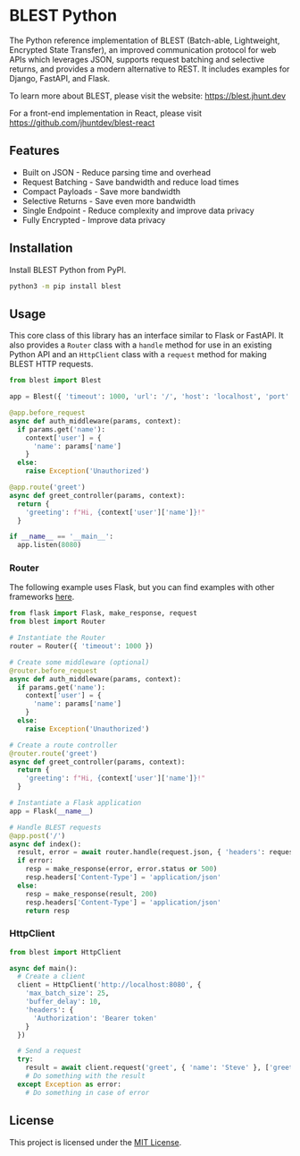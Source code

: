 # BLEST Python

The Python reference implementation of BLEST (Batch-able, Lightweight, Encrypted State Transfer), an improved communication protocol for web APIs which leverages JSON, supports request batching and selective returns, and provides a modern alternative to REST. It includes examples for Django, FastAPI, and Flask.

To learn more about BLEST, please visit the website: https://blest.jhunt.dev

For a front-end implementation in React, please visit https://github.com/jhuntdev/blest-react

## Features

- Built on JSON - Reduce parsing time and overhead
- Request Batching - Save bandwidth and reduce load times
- Compact Payloads - Save more bandwidth
- Selective Returns - Save even more bandwidth
- Single Endpoint - Reduce complexity and improve data privacy
- Fully Encrypted - Improve data privacy

## Installation

Install BLEST Python from PyPI.

```bash
python3 -m pip install blest
```

## Usage

This core class of this library has an interface similar to Flask or FastAPI. It also provides a `Router` class with a `handle` method for use in an existing Python API and an `HttpClient` class with a `request` method for making BLEST HTTP requests.

```python
from blest import Blest

app = Blest({ 'timeout': 1000, 'url': '/', 'host': 'localhost', 'port': 8080, 'cors': 'http://localhost:3000' })

@app.before_request
async def auth_middleware(params, context):
  if params.get('name'):
    context['user'] = {
      'name': params['name']
    }
  else:
    raise Exception('Unauthorized')

@app.route('greet')
async def greet_controller(params, context):
  return {
    'greeting': f"Hi, {context['user']['name']}!"
  }

if __name__ == '__main__':
  app.listen(8080)
```

### Router

The following example uses Flask, but you can find examples with other frameworks [here](examples).

```python
from flask import Flask, make_response, request
from blest import Router

# Instantiate the Router
router = Router({ 'timeout': 1000 })

# Create some middleware (optional)
@router.before_request
async def auth_middleware(params, context):
  if params.get('name'):
    context['user'] = {
      'name': params['name']
    }
  else:
    raise Exception('Unauthorized')

# Create a route controller
@router.route('greet')
async def greet_controller(params, context):
  return {
    'greeting': f"Hi, {context['user']['name']}!"
  }

# Instantiate a Flask application
app = Flask(__name__)

# Handle BLEST requests
@app.post('/')
async def index():
  result, error = await router.handle(request.json, { 'headers': request.headers })
  if error:
    resp = make_response(error, error.status or 500)
    resp.headers['Content-Type'] = 'application/json'
  else:
    resp = make_response(result, 200)
    resp.headers['Content-Type'] = 'application/json'
    return resp
```

### HttpClient

```python
from blest import HttpClient

async def main():
  # Create a client
  client = HttpClient('http://localhost:8080', {
    'max_batch_size': 25,
    'buffer_delay': 10,
    'headers': {
      'Authorization': 'Bearer token'
    }
  })

  # Send a request
  try:
    result = await client.request('greet', { 'name': 'Steve' }, ['greeting'])
    # Do something with the result
  except Exception as error:
    # Do something in case of error
```

## License

This project is licensed under the [MIT License](LICENSE).